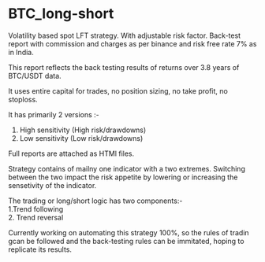 # BTC_long-short
Volatility based spot LFT strategy. With adjustable risk factor. Back-test report with commission and charges as per binance and risk free rate 7% as in India.

This report reflects the back testing results of returns over 3.8 years of BTC/USDT data.  

It uses entire capital for trades, no position sizing, no take profit, no stoploss.  

It has primarily 2 versions  :-  
1. High sensitivity (High risk/drawdowns)  
3. Low sensitivity (Low risk/drawdowns)  
                              
Full reports are attached as HTMl files.  

Strategy contains of mailny one indicator with a two extremes. Switching between the two impact the risk appetite by lowering or increasing the sensetivity of the indicator.  

The trading or long/short logic has two components:-   
1.Trend following  
2. Trend reversal  
                                                   
Currently working on automating this strategy 100%, so the rules of tradin gcan be followed and the back-testing rules can be immitated, hoping to replicate its results.  


          
                   
